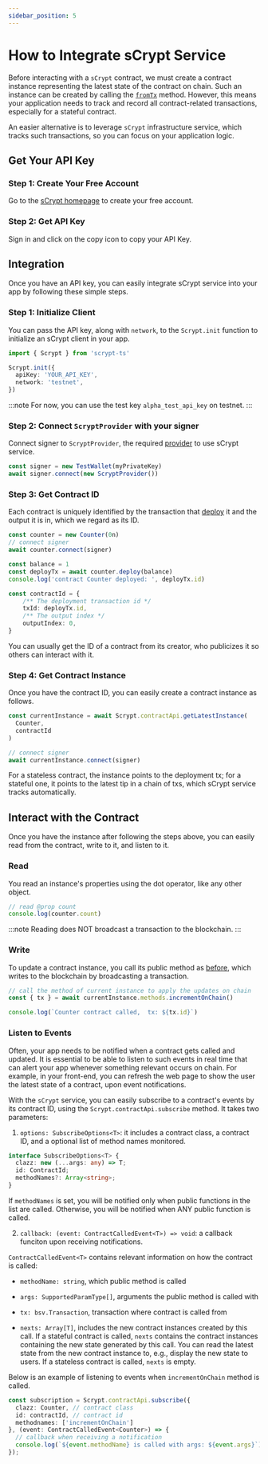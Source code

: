 ```yaml
---
sidebar_position: 5
---
```


# How to Integrate sCrypt Service

Before interacting with a `sCrypt` contract, we must create a contract instance representing the latest state of the contract on chain. Such an instance can be created by calling the  [`fromTx`](../how-to-deploy-and-call-a-contract/how-to-deploy-and-call-a-contract.md#create-a-smart-contract-instance-from-a-transaction) method. However, this means your application needs to track and record all contract-related transactions, especially for a stateful contract.

An easier alternative is to leverage `sCrypt` infrastructure service, which tracks such transactions, so you can focus on your application logic.

## Get Your API Key

### Step 1: Create Your Free Account

Go to the [sCrypt homepage](https://scrypt.io) to create your free account.

### Step 2: Get API Key

Sign in and click on the copy icon to copy your API Key.

## Integration

Once you have an API key, you can easily integrate sCrypt service into your app by following these simple steps.

### Step 1: Initialize Client

You can pass the API key, along with `network`, to the `Scrypt.init` function to initialize an sCrypt client in your app.

```ts
import { Scrypt } from 'scrypt-ts'

Scrypt.init({
  apiKey: 'YOUR_API_KEY',
  network: 'testnet',
})
```

:::note
For now, you can use the test key `alpha_test_api_key` on testnet.
:::

### Step 2: Connect `ScryptProvider` with your signer

Connect signer to `ScryptProvider`, the required [provider](../how-to-test-a-contract.md#provider) to use sCrypt service.

```ts
const signer = new TestWallet(myPrivateKey)
await signer.connect(new ScryptProvider())
```

### Step 3: Get Contract ID

Each contract is uniquely identified by the transaction that [deploy](../how-to-deploy-and-call-a-contract/how-to-deploy-and-call-a-contract.md#contract-deployment) it and the output it is in, which we regard as its ID.

```ts
const counter = new Counter(0n)
// connect signer
await counter.connect(signer)

const balance = 1
const deployTx = await counter.deploy(balance)
console.log('contract Counter deployed: ', deployTx.id)

const contractId = {
    /** The deployment transaction id */
    txId: deployTx.id,
    /** The output index */
    outputIndex: 0,
}
```

You can usually get the ID of a contract from its creator, who publicizes it so others can interact with it.

### Step 4: Get Contract Instance

Once you have the contract ID, you can easily create a contract instance as follows.

```ts
const currentInstance = await Scrypt.contractApi.getLatestInstance(
  Counter,
  contractId
)

// connect signer
await currentInstance.connect(signer)
```
For a stateless contract, the instance points to the deployment tx; for a stateful one, it points to the latest tip in a chain of txs, which sCrypt service tracks automatically.

## Interact with the Contract
Once you have the instance after following the steps above, you can easily read from the contract, write to it, and listen to it.

### Read

You read an instance's properties using the dot operator, like any other object.

```ts
// read @prop count
console.log(counter.count)
```

:::note
Reading does NOT broadcast a transaction to the blockchain.
:::

### Write

To update a contract instance, you call its public method as [before](../how-to-deploy-and-call-a-contract/how-to-deploy-and-call-a-contract.md#contract-call), which writes to the blockchain by broadcasting a transaction.

```ts
// call the method of current instance to apply the updates on chain
const { tx } = await currentInstance.methods.incrementOnChain()

console.log(`Counter contract called,  tx: ${tx.id}`)
```

### Listen to Events

Often, your app needs to be notified when a contract gets called and updated. It is essential to be able to listen to such events in real time that can alert your app whenever something relevant occurs on chain. For example, in your front-end, you can refresh the web page to show the user the latest state of a contract, upon event notifications.

With the `sCrypt` service, you can easily subscribe to a contract's events by its contract ID, using the `Scrypt.contractApi.subscribe` method. It takes two parameters:

1. `options: SubscribeOptions<T>`: it includes a contract class, a contract ID, and a optional list of method names monitored.

```ts
interface SubscribeOptions<T> {
  clazz: new (...args: any) => T;
  id: ContractId;
  methodNames?: Array<string>;
}
```

If `methodNames` is set, you will be notified only when public functions in the list are called. Otherwise, you will be notified when ANY public function is called.

2. `callback: (event: ContractCalledEvent<T>) => void`: a callback funciton upon receiving notifications.

`ContractCalledEvent<T>` contains relevant information on how the contract is called:

- `methodName: string`, which public method is called

- `args: SupportedParamType[]`, arguments the public method is called with

- `tx: bsv.Transaction`, transaction where contract is called from

- `nexts: Array[T]`, includes the new contract instances created by this call. If a stateful contract is called, `nexts` contains the contract instances containing the new state generated by this call. You can read the latest state from the new contract instance to, e.g., display the new state to users. If a stateless contract is called, `nexts` is empty.

Below is an example of listening to events when `incrementOnChain` method is called.

```ts
const subscription = Scrypt.contractApi.subscribe({
  clazz: Counter, // contract class
  id: contractId, // contract id
  methodnames: ['incrementOnChain']
}, (event: ContractCalledEvent<Counter>) => {
  // callback when receiving a notification
  console.log(`${event.methodName} is called with args: ${event.args}`)
});
```
